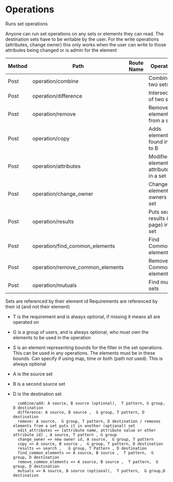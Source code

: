 # Operations 

Runs set operations

Anyone can run set operations on any sets or elements they can read. The destination sets have to be writable by the user.
For the write operations (attributes, change owner) this only works when the user can write to those attributes being changed or is admin for the element



| Method | Path                             | Route Name | Operation                                  | Args     |
|--------|----------------------------------|------------|--------------------------------------------|----------|
| Post   | operation/combine                |            | Combines two sets                          | see docs |
| Post   | operation/difference             |            | Intersection of two sets                   | see docs |
| Post   | operation/remove                 |            | Removes elements from a set                | see docs |
| Post   | operation/copy                   |            | Adds elements found in A to B              | see docs |
| Post   | operation/attributes             |            | Modifies all element attribute(s) in a set | see docs |
| Post   | operation/change_owner           |            | Changes all element owners in a set        | see docs |
| Post   | operation/results                |            | Puts search results (per page) in a set    | see docs |
| Post   | operation/find_common_elements   |            | Find Common elements                       | see docs |
| Post   | operation/remove_common_elements |            | Remove Common elements                     | see docs |
| Post   | operation/mutuals                |            | Find mutual sets                           | see docs |


Sets are referenced by their element id
Requirements are referenced by their id (and not their element)

* T is the requirement and is always optional, if missing it means all are operated on
* G is a group of users, and is always optional, who must own the elements to be used in the operation
* S is an element representing bounds for the filter in the set operations. This can be used in any operations. The elements must be in these bounds.
  Can specify if using map, time or both (path not used). This is always optional
* A is the source set
* B is a second source set
* D is the destination set

        combine/add: A source, B source (optional),  T pattern, G group, D destination
        difference: A source, B source ,  G group, T pattern, D destination
        remove: A source,  G group, T pattern, D destination / removes elements from a set puts it in another (optional) set
        edit_attributes => [attribute name, attribute value or other attribute id] , A source, T pattern , G group
        change_owner => new owner id, A source,  G group, T pattern
        copy => A source, B source ,  G group, T pattern, D destination
        results => search ,   G group, T Pattern , D destination
        find_common_elements => A source, B source ,  T pattern,  G group, D destination 
        remove_common_elements => A source, B source ,  T pattern,  G group, D destination 
        mutuals => A source, B source (optional),  T pattern,  G group,D destination
